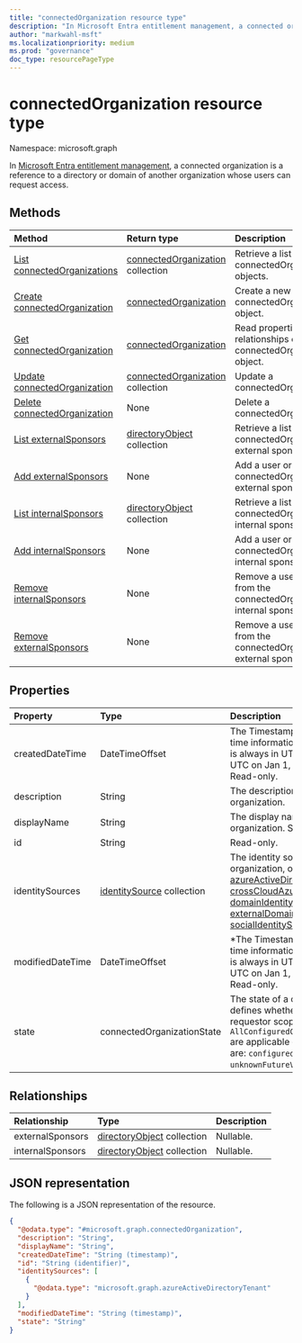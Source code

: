```yaml
---
title: "connectedOrganization resource type"
description: "In Microsoft Entra entitlement management, a connected organization is a reference to a directory or domain of another organization whose users can request access."
author: "markwahl-msft"
ms.localizationpriority: medium
ms.prod: "governance"
doc_type: resourcePageType
---
```

# connectedOrganization resource type

Namespace: microsoft.graph


In [Microsoft Entra entitlement management](entitlementmanagement-overview.md), a connected organization is a reference to a directory or domain of another organization whose users can request access.

## Methods
|Method|Return type|Description|
|:---|:---|:---|
|[List connectedOrganizations](../api/entitlementmanagement-list-connectedorganizations.md)|[connectedOrganization](connectedorganization.md) collection|Retrieve a list of connectedOrganization objects. |
|[Create connectedOrganization](../api/entitlementmanagement-post-connectedorganizations.md)|[connectedOrganization](connectedorganization.md)|Create a new connectedOrganization object. |
|[Get connectedOrganization](../api/connectedorganization-get.md)|[connectedOrganization](connectedorganization.md)|Read properties and relationships of a connectedOrganization object. |
|[Update connectedOrganization](../api/connectedorganization-update.md)|[connectedOrganization](connectedorganization.md) collection|Update a connectedOrganization. |
|[Delete connectedOrganization](../api/connectedorganization-delete.md)|None|Delete a connectedOrganization. |
|[List externalSponsors](../api/connectedorganization-list-externalsponsors.md)|[directoryObject](directoryobject.md) collection|Retrieve a list of a connectedOrganization's external sponsors. |
|[Add externalSponsors](../api/connectedorganization-post-externalsponsors.md)|None|Add a user or group to a connectedOrganization's external sponsors. |
|[List internalSponsors](../api/connectedorganization-list-internalsponsors.md)|[directoryObject](directoryobject.md) collection|Retrieve a list of a connectedOrganization's internal sponsors. |
|[Add internalSponsors](../api/connectedorganization-post-internalsponsors.md)|None|Add a user or group to a connectedOrganization's internal sponsors. |
|[Remove internalSponsors](../api/connectedorganization-delete-internalsponsors.md)|None|Remove a user or group from the connectedOrganization's internal sponsors. |
|[Remove externalSponsors](../api/connectedorganization-delete-externalsponsors.md)|None|Remove a user or group from the connectedOrganization's external sponsors. |

## Properties
|Property|Type|Description|
|:---|:---|:---|
|createdDateTime|DateTimeOffset|The Timestamp type represents date and time information using ISO 8601 format and is always in UTC time. For example, midnight UTC on Jan 1, 2014 is `2014-01-01T00:00:00Z`. Read-only.|
|description|String|The description of the connected organization.|
|displayName|String|The display name of the connected organization. Supports `$filter` (`eq`).|
|id|String|Read-only.|
|identitySources|[identitySource](../resources/identitysource.md) collection|The identity sources in this connected organization, one of [azureActiveDirectoryTenant](azureactivedirectorytenant.md), [crossCloudAzureActiveDirectoryTenant](crosscloudazureactivedirectorytenant.md), [domainIdentitySource](domainidentitysource.md), [externalDomainFederation](externaldomainfederation.md), or [socialIdentitySource](socialidentitysource.md). Nullable.|
|modifiedDateTime|DateTimeOffset|*The Timestamp type represents date and time information using ISO 8601 format and is always in UTC time. For example, midnight UTC on Jan 1, 2014 is `2014-01-01T00:00:00Z`. Read-only.|
|state|connectedOrganizationState|The state of a connected organization defines whether assignment policies with requestor scope type `AllConfiguredConnectedOrganizationSubjects` are applicable or not.  The possible values are: `configured`, `proposed`, `unknownFutureValue`.|

## Relationships
|Relationship|Type|Description|
|:---|:---|:---|
|externalSponsors|[directoryObject](directoryobject.md) collection|Nullable.|
|internalSponsors|[directoryObject](directoryobject.md) collection|Nullable.|

## JSON representation
The following is a JSON representation of the resource.
<!-- {
  "blockType": "resource",
  "keyProperty": "id",
  "@odata.type": "microsoft.graph.connectedOrganization",
  "openType": false
}
-->
``` json
{
  "@odata.type": "#microsoft.graph.connectedOrganization",
  "description": "String",
  "displayName": "String",
  "createdDateTime": "String (timestamp)",
  "id": "String (identifier)",
  "identitySources": [
    {
      "@odata.type": "microsoft.graph.azureActiveDirectoryTenant"
    }
  ],
  "modifiedDateTime": "String (timestamp)",
  "state": "String"
}
```
